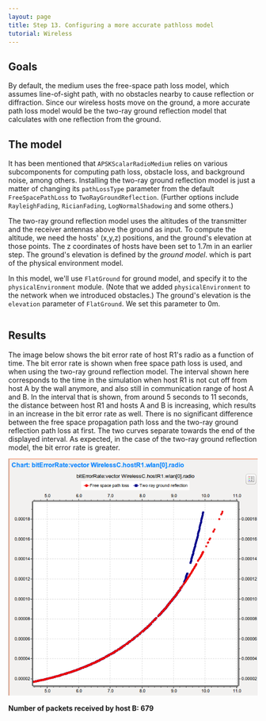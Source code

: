 ```yaml
---
layout: page
title: Step 13. Configuring a more accurate pathloss model
tutorial: Wireless
---
```


## Goals

By default, the medium uses the free-space path loss model, which assumes
line-of-sight path, with no obstacles nearby to cause reflection or
diffraction. Since our wireless hosts move on the ground, a more accurate
path loss model would be the two-ray ground reflection model that
calculates with one reflection from the ground.

## The model

It has been mentioned that `APSKScalarRadioMedium` relies on various
subcomponents for computing path loss, obstacle loss, and background noise,
among others. Installing the two-ray ground reflection model is just a matter
of changing its `pathLossType` parameter from the default
`FreeSpacePathLoss` to `TwoRayGroundReflection`. (Further options include
`RayleighFading`, `RicianFading`, `LogNormalShadowing` and some others.)

The two-ray ground reflection model uses the altitudes of the transmitter
and the receiver antennas above the ground as input. To compute the
altitude, we need the hosts' (x,y,z) positions, and the ground's elevation
at those points. The z coordinates of hosts have been set to 1.7m in an
earlier step. The ground's elevation is defined by the <i>ground model</i>.
which is part of the physical environment model.

In this model, we'll use `FlatGround` for ground model, and specify it to
the `physicalEnvironment` module. (Note that we added `physicalEnvironment`
to the network when we introduced obstacles.) The ground's elevation is the
`elevation` parameter of `FlatGround`. We set this parameter to 0m.

<p><pre class="snippet" src="../omnetpp.ini" from="\[Config Wireless13\]" until="####"></pre></p>

## Results

The image below shows the bit error rate of host R1's radio as a function of
time. The bit error rate is shown when free space path loss is used, and when
using the two-ray ground reflection model. The interval shown here corresponds to the
time in the simulation when host R1 is not cut off from host A by the wall
anymore, and also still in communication range of host A and B. In the interval
that is shown, from around 5 seconds to 11 seconds, the distance between host R1
and hosts A and B is increasing, which results in an increase in the bit error
rate as well. There is no significant difference between the free space
propagation path loss and the two-ray ground reflection path loss at first. The
two curves separate towards the end of the displayed interval. As expected, in
the case of the two-ray ground reflection model, the bit error rate is greater.

<img class="screen" src="wireless-step13.png">

**Number of packets received by host B: 679**

